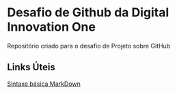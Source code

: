# Desafio de Github da Digital Innovation One
Repositório criado para o desafio de Projeto sobre GitHub

## Links Úteis
[Sintaxe básica MarkDown](https://www.markdownguide.org/basic-syntax/)
